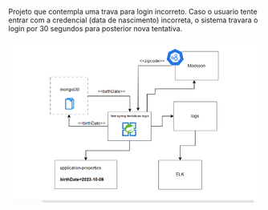 Projeto que contempla uma trava para login incorreto. Caso o usuario tente entrar com a credencial (data de nascimento) incorreta, o sistema travara o login por 30 segundos para posterior nova tentativa.

![screenshot](screenshot.png)